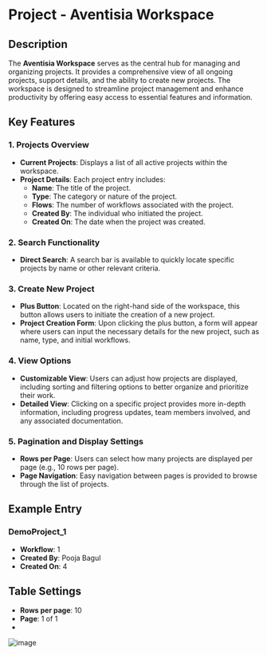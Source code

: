 # Project - Aventisia Workspace

## Description
The **Aventisia Workspace** serves as the central hub for managing and organizing projects. It provides a comprehensive view of all ongoing projects, support details, and the ability to create new projects. The workspace is designed to streamline project management and enhance productivity by offering easy access to essential features and information.

## Key Features

### 1. **Projects Overview**

   - **Current Projects**: Displays a list of all active projects within the workspace.
   - **Project Details**: Each project entry includes:
     - **Name**: The title of the project.
     - **Type**: The category or nature of the project.
     - **Flows**: The number of workflows associated with the project.
     - **Created By**: The individual who initiated the project.
     - **Created On**: The date when the project was created.

### 2. **Search Functionality**

   - **Direct Search**: A search bar is available to quickly locate specific projects by name or other relevant criteria.

### 3. **Create New Project**

   - **Plus Button**: Located on the right-hand side of the workspace, this button allows users to initiate the creation of a new project.
   - **Project Creation Form**: Upon clicking the plus button, a form will appear where users can input the necessary details for the new project, such as name, type, and initial workflows.

### 4. **View Options**

   - **Customizable View**: Users can adjust how projects are displayed, including sorting and filtering options to better organize and prioritize their work.
   - **Detailed View**: Clicking on a specific project provides more in-depth information, including progress updates, team members involved, and any associated documentation.

### 5. **Pagination and Display Settings**
   - **Rows per Page**: Users can select how many projects are displayed per page (e.g., 10 rows per page).
   - **Page Navigation**: Easy navigation between pages is provided to browse through the list of projects.

## Example Entry

### DemoProject_1
- **Workflow**: 1
- **Created By**: Pooja Bagul
- **Created On**: 4

## Table Settings
- **Rows per page**: 10
- **Page**: 1 of 1
- 
![image](https://github.com/user-attachments/assets/1b181e3e-7b3e-4d64-b57e-36c8aa1640de)
